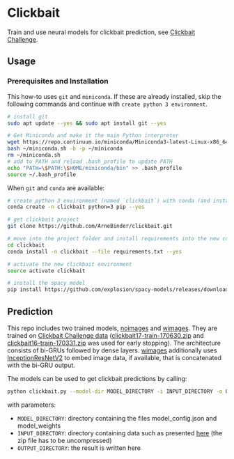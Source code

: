 # Clickbait

Train and use neural models for clickbait prediction, see [Clickbait Challenge](https://www.clickbait-challenge.org/).

## Usage

### Prerequisites and Installation

This how-to uses `git` and `miniconda`. If these are already installed, skip the following commands and continue
with `create python 3 environment`.

```bash
# install git
sudo apt update --yes && sudo apt install git --yes

# Get Miniconda and make it the main Python interpreter
wget https://repo.continuum.io/miniconda/Miniconda3-latest-Linux-x86_64.sh -O ~/miniconda.sh
bash ~/miniconda.sh -b -p ~/miniconda
rm ~/miniconda.sh
# add to PATH and reload .bash_profile to update PATH
echo "PATH=\$PATH:\$HOME/miniconda/bin" >> .bash_profile
source ~/.bash_profile
```
When `git` and `conda` are available:

```bash
# create python 3 environment (named `clickbait`) with conda (and install pip into it)
conda create -n clickbait python=3 pip --yes

# get clickbait project
git clone https://github.com/ArneBinder/clickbait.git

# move into the project folder and install requirements into the new conda environment
cd clickbait
conda install -n clickbait --file requirements.txt --yes

# activate the new clickbait environment
source activate clickbait

# install the spacy model
pip install https://github.com/explosion/spacy-models/releases/download/en_vectors_web_lg-2.0.0/en_vectors_web_lg-2.0.0.tar.gz#en_vectors_web_lg

```

## Prediction

This repo includes two trained models, [noimages](models/noimages) and [wimages](models/wimages). They are trained on
[Clickbait Challenge data](https://www.clickbait-challenge.org/#data)
([clickbait17-train-170630.zip](http://www.uni-weimar.de/medien/webis/corpora/corpus-webis-clickbait-17/clickbait17-train-170630.zip)
and [clickbait16-train-170331.zip](http://www.uni-weimar.de/medien/webis/corpora/corpus-webis-clickbait-17/clickbait16-train-170331.zip)
was used for early stopping). The architecture consists of bi-GRUs followed by dense layers. [wimages](models/wimages)
additionally uses [InceptionResNetV2](https://keras.io/applications/#inceptionresnetv2) to embed image data,
if available, that is concatenated with the bi-GRU output.

The models can be used to get clickbait predictions by calling:
```bash
python clickbait.py --model-dir MODEL_DIRECTORY -i INPUT_DIRECTORY -o OUTPUT_DIRECTORY
```
with parameters:
* `MODEL_DIRECTORY`: directory containing the files model_config.json and model_weights
* `INPUT_DIRECTORY`: directory containing data such as presented [here](https://www.clickbait-challenge.org/#data) (the zip file has to be uncompressed)
* `OUTPUT_DIRECTORY`: the result is written here

